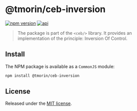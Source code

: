 # @tmorin/ceb-inversion

[![npm version](https://badge.fury.io/js/%40tmorin%2Fceb-inversion.svg)](https://badge.fury.io/js/%40tmorin%2Fceb-inversion)
[![api](https://img.shields.io/badge/-api-informational.svg)](https://tmorin.github.io/ceb/api/modules/_tmorin_ceb_inversion.html)

> The package is part of the `<ceb/>` library.
> It provides an implementation of the principle: Inversion Of Control.

## Install

The NPM package is available as a `CommonJS` module:

```bash
npm install @tmorin/ceb-inversion
```

## License

Released under the [MIT license].

[Custom Elements (v1)]: https://html.spec.whatwg.org/multipage/custom-elements.html
[MIT license]: http://opensource.org/licenses/MIT
